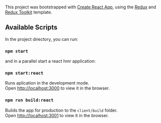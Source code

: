 This project was bootstrapped with [Create React App](https://github.com/facebook/create-react-app), using the [Redux](https://redux.js.org/) and [Redux Toolkit](https://redux-toolkit.js.org/) template.

## Available Scripts

In the project directory, you can run:

### `npm start`
and in a parallel start a react hmr application:
### `npm start:react`

Runs aplication in the development mode.<br />
Open [http://localhost:3000](http://localhost:3000) to view it in the browser.

### `npm run build:react`

Builds the app for production to the `client/build` folder.<br />
Open [http://localhost:3001](http://localhost:3001) to view it in the browser.
